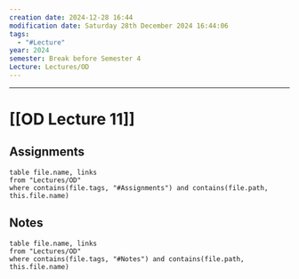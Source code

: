 ```yaml
---
creation date: 2024-12-28 16:44
modification date: Saturday 28th December 2024 16:44:06
tags:
  - "#Lecture"
year: 2024
semester: Break before Semester 4
Lecture: Lectures/OD
---
```

---
# [[OD Lecture 11]]


## Assignments

 ```dataview
table file.name, links
from "Lectures/OD"
where contains(file.tags, "#Assignments") and contains(file.path, this.file.name)
```



## Notes


 ```dataview
table file.name, links
from "Lectures/OD"
where contains(file.tags, "#Notes") and contains(file.path, this.file.name)
```



